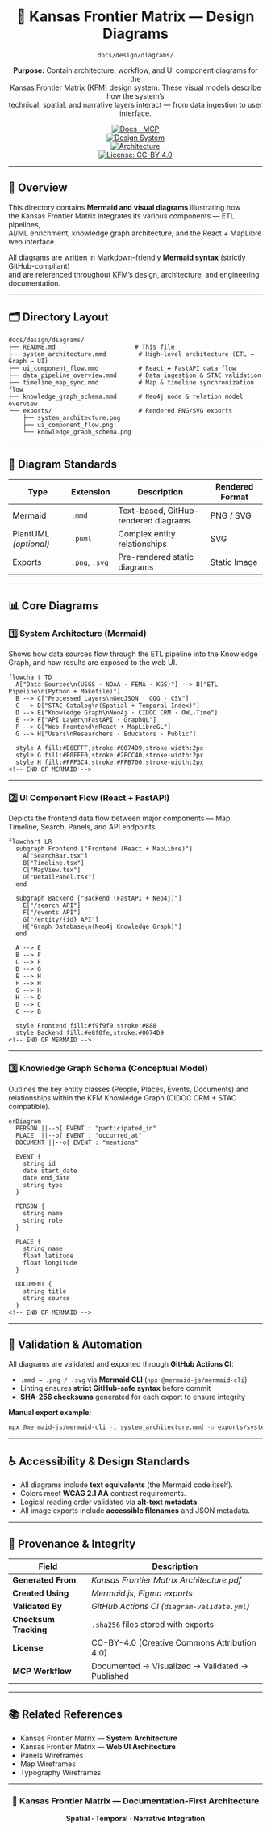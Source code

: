 <div align="center">

# 🧩 Kansas Frontier Matrix — Design Diagrams  
`docs/design/diagrams/`

**Purpose:** Contain architecture, workflow, and UI component diagrams for the  
Kansas Frontier Matrix (KFM) design system. These visual models describe how the system’s  
technical, spatial, and narrative layers interact — from data ingestion to user interface.

[![Docs · MCP](https://img.shields.io/badge/Docs-MCP-blue)](../../../..)  
[![Design System](https://img.shields.io/badge/Design-System-green)](../../../..)  
[![Architecture](https://img.shields.io/badge/Diagrams-Mermaid-blue)](https://mermaid-js.github.io/mermaid/#/)  
[![License: CC-BY 4.0](https://img.shields.io/badge/License-CC--BY%204.0-lightgrey)](../../../../LICENSE)

</div>

---

## 🧭 Overview

This directory contains **Mermaid and visual diagrams** illustrating how  
the Kansas Frontier Matrix integrates its various components — ETL pipelines,  
AI/ML enrichment, knowledge graph architecture, and the React + MapLibre web interface.

All diagrams are written in Markdown-friendly **Mermaid syntax** (strictly GitHub-compliant)  
and are referenced throughout KFM’s design, architecture, and engineering documentation.

---

## 🗂️ Directory Layout

```text
docs/design/diagrams/
├── README.md                      # This file
├── system_architecture.mmd         # High-level architecture (ETL → Graph → UI)
├── ui_component_flow.mmd           # React ↔ FastAPI data flow
├── data_pipeline_overview.mmd      # Data ingestion & STAC validation
├── timeline_map_sync.mmd           # Map & timeline synchronization flow
├── knowledge_graph_schema.mmd      # Neo4j node & relation model overview
└── exports/                        # Rendered PNG/SVG exports
    ├── system_architecture.png
    ├── ui_component_flow.png
    └── knowledge_graph_schema.png
````

---

## 🧱 Diagram Standards

| Type                  | Extension      | Description                          | Rendered Format |
| --------------------- | -------------- | ------------------------------------ | --------------- |
| Mermaid               | `.mmd`         | Text-based, GitHub-rendered diagrams | PNG / SVG       |
| PlantUML *(optional)* | `.puml`        | Complex entity relationships         | SVG             |
| Exports               | `.png`, `.svg` | Pre-rendered static diagrams         | Static Image    |

---

## 📊 Core Diagrams

### 1️⃣ System Architecture (Mermaid)

Shows how data sources flow through the ETL pipeline into the Knowledge Graph,
and how results are exposed to the web UI.

```mermaid
flowchart TD
  A["Data Sources\n(USGS · NOAA · FEMA · KGS)"] --> B["ETL Pipeline\n(Python + Makefile)"]
  B --> C["Processed Layers\nGeoJSON · COG · CSV"]
  C --> D["STAC Catalog\n(Spatial + Temporal Index)"]
  D --> E["Knowledge Graph\nNeo4j · CIDOC CRM · OWL-Time"]
  E --> F["API Layer\nFastAPI · GraphQL"]
  F --> G["Web Frontend\nReact + MapLibreGL"]
  G --> H["Users\nResearchers · Educators · Public"]

  style A fill:#E6EFFF,stroke:#0074D9,stroke-width:2px
  style G fill:#E0FFE0,stroke:#2ECC40,stroke-width:2px
  style H fill:#FFF3C4,stroke:#FFB700,stroke-width:2px
<!-- END OF MERMAID -->
```

---

### 2️⃣ UI Component Flow (React + FastAPI)

Depicts the frontend data flow between major components —
Map, Timeline, Search, Panels, and API endpoints.

```mermaid
flowchart LR
  subgraph Frontend ["Frontend (React + MapLibre)"]
    A["SearchBar.tsx"]
    B["Timeline.tsx"]
    C["MapView.tsx"]
    D["DetailPanel.tsx"]
  end

  subgraph Backend ["Backend (FastAPI + Neo4j)"]
    E["/search API"]
    F["/events API"]
    G["/entity/{id} API"]
    H["Graph Database\n(Neo4j Knowledge Graph)"]
  end

  A --> E
  B --> F
  C --> F
  D --> G
  E --> H
  F --> H
  G --> H
  H --> D
  D --> C
  C --> B

  style Frontend fill:#f9f9f9,stroke:#888
  style Backend fill:#e8f0fe,stroke:#0074D9
<!-- END OF MERMAID -->
```

---

### 3️⃣ Knowledge Graph Schema (Conceptual Model)

Outlines the key entity classes (People, Places, Events, Documents)
and relationships within the KFM Knowledge Graph (CIDOC CRM + STAC compatible).

```mermaid
erDiagram
  PERSON ||--o{ EVENT : "participated_in"
  PLACE  ||--o{ EVENT : "occurred_at"
  DOCUMENT ||--o{ EVENT : "mentions"

  EVENT {
    string id
    date start_date
    date end_date
    string type
  }

  PERSON {
    string name
    string role
  }

  PLACE {
    string name
    float latitude
    float longitude
  }

  DOCUMENT {
    string title
    string source
  }
<!-- END OF MERMAID -->
```

---

## 🧮 Validation & Automation

All diagrams are validated and exported through **GitHub Actions CI**:

* `.mmd → .png / .svg` via **Mermaid CLI** (`npx @mermaid-js/mermaid-cli`)
* Linting ensures **strict GitHub-safe syntax** before commit
* **SHA-256 checksums** generated for each export to ensure integrity

**Manual export example:**

```bash
npx @mermaid-js/mermaid-cli -i system_architecture.mmd -o exports/system_architecture.png
```

---

## ♿ Accessibility & Design Standards

* All diagrams include **text equivalents** (the Mermaid code itself).
* Colors meet **WCAG 2.1 AA** contrast requirements.
* Logical reading order validated via **alt-text metadata**.
* All image exports include **accessible filenames** and JSON metadata.

---

## 🧾 Provenance & Integrity

| Field                 | Description                                     |
| --------------------- | ----------------------------------------------- |
| **Generated From**    | *Kansas Frontier Matrix Architecture.pdf*       |
| **Created Using**     | *Mermaid.js*, *Figma exports*                   |
| **Validated By**      | *GitHub Actions CI (`diagram-validate.yml`)*    |
| **Checksum Tracking** | `.sha256` files stored with exports             |
| **License**           | CC-BY-4.0 (Creative Commons Attribution 4.0)    |
| **MCP Workflow**      | Documented → Visualized → Validated → Published |

---

## 📚 Related References

* Kansas Frontier Matrix — **System Architecture**
* Kansas Frontier Matrix — **Web UI Architecture**
* Panels Wireframes
* Map Wireframes
* Typography Wireframes

---

<div align="center">

### 🧭 Kansas Frontier Matrix — Documentation-First Architecture

**Spatial · Temporal · Narrative Integration**

</div>
